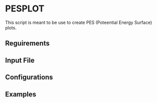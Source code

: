 # PESPLOT
This script is meant to be use to create PES (Poteential Energy Surface) plots.
## Reguirements
## Input File
## Configurations
## Examples

